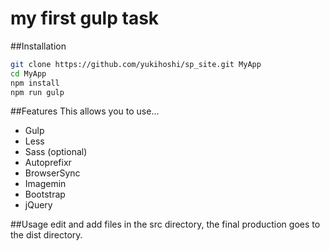 # my first gulp task

##Installation
```bash
git clone https://github.com/yukihoshi/sp_site.git MyApp
cd MyApp
npm install
npm run gulp
```

##Features
This allows you to use...
- Gulp
- Less
- Sass (optional)
- Autoprefixr
- BrowserSync
- Imagemin
- Bootstrap
- jQuery


##Usage
edit and add files in the src directory, the final production goes to the dist directory. 
